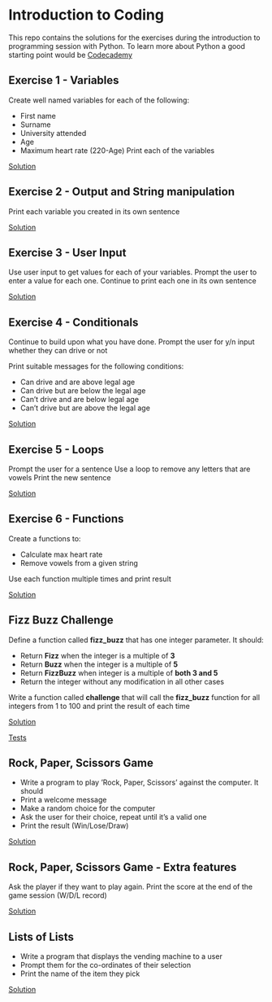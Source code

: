 # Introduction to Coding

This repo contains the solutions for the exercises during the introduction to programming session with Python.
To learn more about Python a good starting point would be [Codecademy](https://codecademy.com/learn/python)

## Exercise 1 - Variables
Create well named variables for each of the following:
* First name
* Surname
* University attended
* Age
* Maximum heart rate (220-Age)
Print each of the variables

[Solution](./solution_variables.py)

## Exercise 2 - Output and String manipulation
Print each variable you created in its own sentence

[Solution](./solution_output.py)

## Exercise 3 - User Input
Use user input to get values for each of your variables.
Prompt the user to enter a value for each one.
Continue to print each one in its own sentence

[Solution](./solution_input.py)

## Exercise 4 - Conditionals
Continue to build upon what you have done.
Prompt the user for y/n input whether they can drive or not

Print suitable messages for the following conditions:
* Can drive and are above legal age
* Can drive but are below the legal age
* Can’t drive and are below legal age
* Can’t drive but are above the legal age

[Solution](./solution_conditionals.py)

## Exercise 5 - Loops
Prompt the user for a sentence
Use a loop to remove any letters that are vowels
Print the new sentence

[Solution](./solution_loops.py)

## Exercise 6 - Functions
Create a functions to:
* Calculate max heart rate
* Remove vowels from a given string

Use each function multiple times and print result

[Solution](./solution_functions.py)

## Fizz Buzz Challenge
Define a function called **fizz_buzz** that has one integer parameter. It should:
* Return **Fizz** when the integer is a multiple of **3**
* Return **Buzz** when the integer is a multiple of **5**
* Return **FizzBuzz** when integer is a multiple of **both 3 and 5**
* Return the integer without any modification in all other cases

Write a function called **challenge** that will call the **fizz_buzz** function for all integers from 1 to 100 and print the result of each time

[Solution](./fizz_buzz_challenge.py)

[Tests](./fizz_buzz_challenge_test.py)

## Rock, Paper, Scissors Game
* Write a program to play ’Rock, Paper, Scissors’ against the computer. It should
* Print a welcome message
* Make a random choice for the computer
* Ask the user for their choice, repeat until it’s a valid one
* Print the result  (Win/Lose/Draw)

[Solution](./RPS_basic.py)

## Rock, Paper, Scissors Game - Extra features
Ask the player if they want to play again.
Print the score at the end of the game session (W/D/L record)

[Solution](./RPS_with_scores.py)


## Lists of Lists
* Write a program that displays the vending machine to a user
* Prompt them for the co-ordinates of their selection
* Print the name of the item they pick

[Solution](./solution_lists.py)

